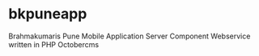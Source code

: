# bkpuneapp
Brahmakumaris Pune Mobile Application Server Component
Webservice written in PHP Octobercms
